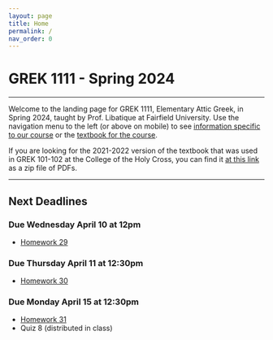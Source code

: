 ```yaml
---
layout: page
title: Home
permalink: /
nav_order: 0
---
```


# GREK 1111 - Spring 2024

***

Welcome to the landing page for GREK 1111, Elementary Attic Greek, in Spring 2024, taught by Prof. Libatique at Fairfield University. Use the navigation menu to the left (or above on mobile) to see [information specific to our course](/course_info) or the [textbook for the course](/textbook).

If you are looking for the 2021-2022 version of the textbook that was used in GREK 101-102 at the College of the Holy Cross, you can find it [at this link](https://drive.google.com/file/d/1Ul9XZOCWAYjhL9tSkQ7L4IMHGwI6rNc5/view?usp=sharing) as a zip file of PDFs.

***

## Next Deadlines

### Due Wednesday April 10 at 12pm

* [Homework 29](/homework/homework#homework-29-due-w-410)

### Due Thursday April 11 at 12:30pm

* [Homework 30](/homework/homework#homework-30-due-r-411)

### Due Monday April 15 at 12:30pm

* [Homework 31](/homework/homework#homework-31-due-m-415)
* Quiz 8 (distributed in class)